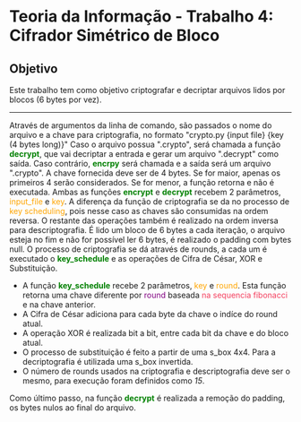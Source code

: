 # Teoria da Informação - Trabalho 4: Cifrador Simétrico de Bloco

## Objetivo
Este trabalho tem como objetivo criptografar e decriptar arquivos lidos por blocos (6 bytes por vez).

---

Através de argumentos da linha de comando, são passados o nome do arquivo e a chave para criptografia, no formato "crypto.py {input file} {key (4 bytes long)}"
Caso o arquivo possua ".crypto", será chamada a função <span style="color:green; font-weight:700">decrypt</span>, que vai decriptar a entrada e gerar um arquivo ".decrypt" como saída.
Caso contrário, <span style="color:green; font-weight:700">encrpy</span> será chamada e a saída será um arquivo ".crypto".
A chave fornecida deve ser de 4 bytes. Se for maior, apenas os primeiros 4 serão considerados. Se for menor, a função retorna e não é executada.
Ambas as funções <span style="color:green; font-weight:700">encrypt</span>  e <span style="color:green; font-weight:700">decrypt</span> recebem 2 parâmetros, <span style="color:orange">input_file</span> e <span style="color:orange">key</span>. A diferença da função de criptografia se da no processo de <span style="color:orange">key scheduling</span>, pois nesse caso as chaves são consumidas na ordem reversa. O restante das operações também é realizado na ordem inversa para descriptografia.
É lido um bloco de 6 bytes a cada iteração, o arquivo esteja no fim e não for possível ler 6 bytes, é realizado o padding com bytes null.
O processo de criptografia se dá através de rounds, a cada um é executado o <span style="color:green; font-weight:700">key_schedule</span> e as operações de Cifra de César, XOR e Substituição.
- A função <span style="color:green; font-weight:700">key_schedule</span> recebe 2 parâmetros, <span style="color:orange">key</span> e <span style="color:orange">round</span>. Esta função retorna uma chave diferente por <span style="color:purple">round</span> baseada <span style="color:#f43f5e">na sequencia fibonacci</span> e na chave anterior.
- A Cifra de César adiciona para cada byte da chave o indíce do round atual.
- A operação XOR é realizada bit a bit, entre cada bit da chave e do bloco atual.
- O processo de substituição é feito a partir de uma s_box 4x4. Para a decriptografia é utilizada uma s_box invertida.
- O número de rounds usados na criptografia e descriptografia deve ser o mesmo, para execução foram definidos como *15*.

Como último passo, na função <span style="color:green; font-weight:700">decrypt</span> é realizada a remoção do padding, os bytes nulos ao final do arquivo.

